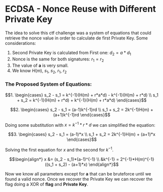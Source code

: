 # ECDSA - Nonce Reuse with Different Private Key

The idea to solve this ctf challenge was a system of equations that could retrieve the nonce value in order to calculate de first Private Key.
Some considerations:
1. Second Private Key is calculated from First one: $d_2 = a*d_1$
2. Nonce is the same for both signatures: $r_1 = r_2$
3. The value of **a** is very small.
4. We know $H(m)$, $s_1$, $s_2$, $r_1$, $r_2$

### The Proposed System of Equations:
```math
1.
  \begin{cases} 
    s_2 - s_1 = k^{-1}(H(m) + r*a*d) - k^{-1}(H(m) + r*d)   \\
    s_1 + s_2 = k^{-1}(H(m) + r*d) + k^{-1}(H(m) + r*a*d)
  \end{cases}
```
```math
2.
\begin{cases}
s_2 - s_1 = (a-1)k^{-1}rd  \\
s_1 + s_2 = 2k^{-1}H(m) + (a+1)k^{-1}rd
\end{cases}
```
Doing some substitution with $x = k^{-1}*r*d$ we can simplified the equation:
```math
3.
\begin{cases}
s_2 - s_1 = (a-1)*x  \\
s_1 + s_2 = 2k^{-1}H(m) + (a+1)*x
\end{cases}
```
Solving the first equation for $x$ and the second for $k^{-1}$.
```math
\begin{align*}
  
    x &= (s_2 - s_1)*(a-1)^{-1} \\
    &k^{-1} = 2^{-1}*H(m)^{-1}((s_1 + s_2) - (a+1)*x)

\end{align*}
````

Now we know all parameters except for **a** that can be bruteforce until we found a valid nonce. Once we recover the Private Key we can recover the flag doing a XOR of **flag** and **Private Key**.
